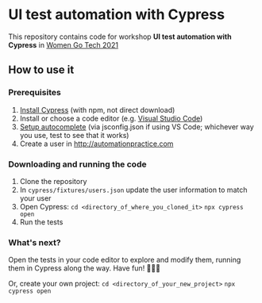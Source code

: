 # UI test automation with Cypress
This repository contains code for workshop **UI test automation with Cypress** in [Women Go Tech 2021](https://www.womengotech.lt/en/)

## How to use it

### Prerequisites
1. [Install Cypress](https://docs.cypress.io/guides/getting-started/installing-cypress.html) (with npm, not direct download)
2. Install or choose a code editor (e.g. [Visual Studio Code](https://code.visualstudio.com))
3. [Setup autocomplete](https://docs.cypress.io/guides/tooling/IDE-integration.html#Intelligent-Code-Completion) (via jsconfig.json if using VS Code; whichever way you use, test to see that it works)
4. Create a user in http://automationpractice.com

### Downloading and running the code
1. Clone the repository
2. In `cypress/fixtures/users.json` update the user information to match your user
3. Open Cypress:
`cd <directory_of_where_you_cloned_it>`
`npx cypress open`
4. Run the tests

### What's next?
Open the tests in your code editor to explore and modify them, running them in Cypress along the way.
Have fun! 👩‍💻🥳

Or, create your own project:
`cd <directory_of_your_new_project>`
`npx cypress open`
